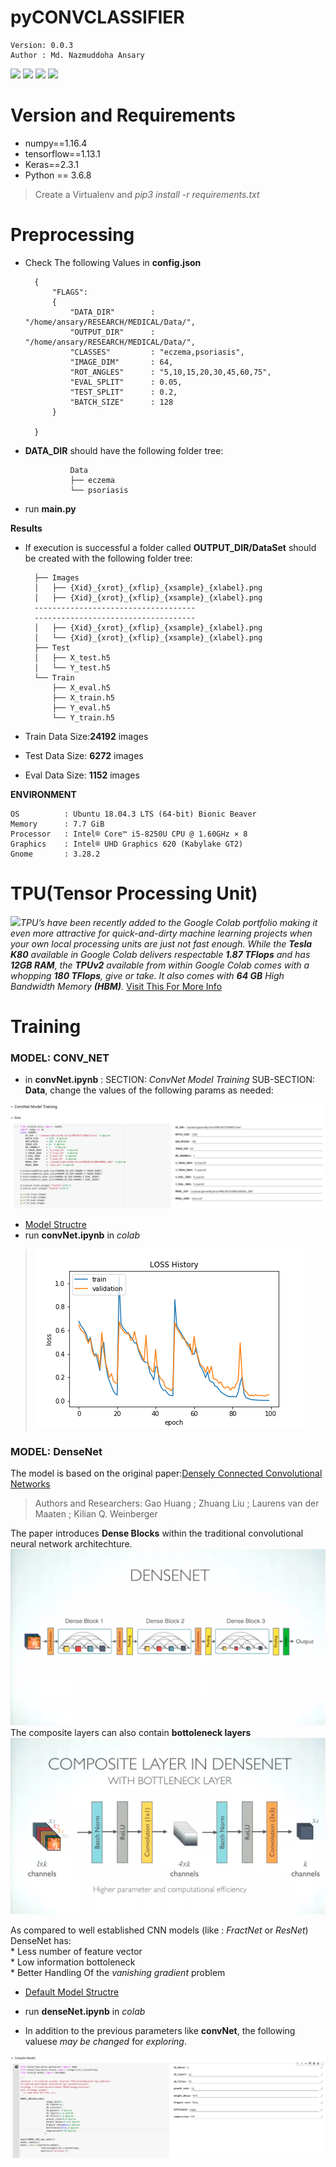 # pyCONVCLASSIFIER

    Version: 0.0.3    
    Author : Md. Nazmuddoha Ansary
                  
![](/info/src_img/python.ico?raw=true )
![](/info/src_img/tensorflow.ico?raw=true)
![](/info/src_img/keras.ico?raw=true)
![](/info/src_img/col.ico?raw=true)

# Version and Requirements
* numpy==1.16.4  
* tensorflow==1.13.1        
* Keras==2.3.1        
* Python == 3.6.8
> Create a Virtualenv and *pip3 install -r requirements.txt*

#  Preprocessing
* Check The following Values in **config.json** 

        {
            "FLAGS":
            {
                "DATA_DIR"        : "/home/ansary/RESEARCH/MEDICAL/Data/",
                "OUTPUT_DIR"      : "/home/ansary/RESEARCH/MEDICAL/Data/",
                "CLASSES"         : "eczema,psoriasis",
                "IMAGE_DIM"       : 64,
                "ROT_ANGLES"      : "5,10,15,20,30,45,60,75",
                "EVAL_SPLIT"      : 0.05,
                "TEST_SPLIT"      : 0.2,
                "BATCH_SIZE"      : 128
            }
            
        } 


* **DATA_DIR** should have the following folder tree:
                
                Data
                ├── eczema
                └── psoriasis 

* run **main.py**

**Results**
* If execution is successful a folder called **OUTPUT_DIR/DataSet** should be created with the following folder tree:

        ├── Images
        │   ├── {Xid}_{xrot}_{xflip}_{xsample}_{xlabel}.png
        │   ├── {Xid}_{xrot}_{xflip}_{xsample}_{xlabel}.png
        ------------------------------------
        ------------------------------------
        │   ├── {Xid}_{xrot}_{xflip}_{xsample}_{xlabel}.png
        │   └── {Xid}_{xrot}_{xflip}_{xsample}_{xlabel}.png
        ├── Test
        │   ├── X_test.h5
        │   └── Y_test.h5
        └── Train
            ├── X_eval.h5
            ├── X_train.h5
            ├── Y_eval.h5
            └── Y_train.h5


*    Train Data Size:**24192** images
*    Test Data Size: **6272** images
*    Eval Data Size: **1152** images


**ENVIRONMENT**  

    OS          : Ubuntu 18.04.3 LTS (64-bit) Bionic Beaver        
    Memory      : 7.7 GiB  
    Processor   : Intel® Core™ i5-8250U CPU @ 1.60GHz × 8    
    Graphics    : Intel® UHD Graphics 620 (Kabylake GT2)  
    Gnome       : 3.28.2  


# TPU(Tensor Processing Unit)
![](/info/src_img/tpu.ico?raw=true)*TPU’s have been recently added to the Google Colab portfolio making it even more attractive for quick-and-dirty machine learning projects when your own local processing units are just not fast enough. While the **Tesla K80** available in Google Colab delivers respectable **1.87 TFlops** and has **12GB RAM**, the **TPUv2** available from within Google Colab comes with a whopping **180 TFlops**, give or take. It also comes with **64 GB** High Bandwidth Memory **(HBM)**.*
[Visit This For More Info](https://medium.com/@jannik.zuern/using-a-tpu-in-google-colab-54257328d7da)  


# Training

### MODEL: CONV_NET
* in **convNet.ipynb** : SECTION: *ConvNet Model Training* SUB-SECTION: **Data**, change the values of the following params as needed:

![](/info/colab_convNet.png?raw=true)

* [Model Structre](https://github.com/mnansary/pySKIND/blob/master/info/convNet.png)
* run **convNet.ipynb** in *colab*

>![](/info/convNet_history.png?raw=true)


### MODEL: DenseNet
The model is based on the original paper:[Densely Connected Convolutional Networks](https://ieeexplore.ieee.org/document/8099726)  
> Authors and Researchers: Gao Huang ; Zhuang Liu ; Laurens van der Maaten ; Kilian Q. Weinberger

The paper introduces **Dense Blocks** within the traditional convolutional neural network architechture.  
![](/info/dense1.png?raw=true)
The composite layers can also contain **bottoleneck layers**   
![](/info/dense2.png?raw=true)

As compared to well established CNN models (like : *FractNet* or *ResNet*) DenseNet has:  
    *   Less number of feature vector  
    *   Low information bottoleneck   
    *   Better Handling Of the *vanishing gradient* problem      


* [Default Model Structre](https://github.com/mnansary/pySKIND/blob/master/info/DenseNet.png)

* run **denseNet.ipynb** in *colab*
* In addition to the previous parameters like **convNet**, the following valuese *may be changed* for *exploring*.

![](/info/colab_denseNet.png?raw=true)

